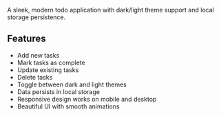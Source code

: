 A sleek, modern todo application with dark/light theme support and local storage persistence.

## Features

- Add new tasks
- Mark tasks as complete
- Update existing tasks
- Delete tasks
- Toggle between dark and light themes
- Data persists in local storage
- Responsive design works on mobile and desktop
- Beautiful UI with smooth animations
